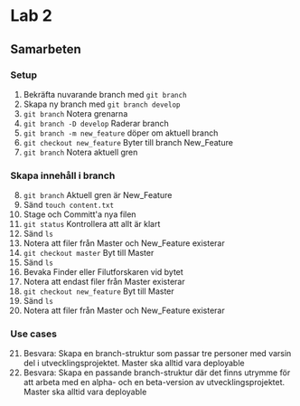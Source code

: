 # Lab 2

## Samarbeten

### Setup
1. Bekräfta nuvarande branch med ```git branch```
2. Skapa ny branch med ```git branch develop```
3. ```git branch``` Notera grenarna
4. ```git branch -D develop``` Raderar branch
5. ```git branch -m new_feature``` döper om aktuell branch
6. ```git checkout new_feature``` Byter till branch New_Feature
7. ```git branch``` Notera aktuell gren

### Skapa innehåll i branch
8. ```git branch``` Aktuell gren är New_Feature
9. Sänd ```touch content.txt```
10. Stage och Committ'a nya filen
11. ```git status``` Kontrollera att allt är klart
12. Sänd ```ls```
13. Notera att filer från Master och New_Feature existerar
14. ```git checkout master``` Byt till Master
15. Sänd ```ls```
16. Bevaka Finder eller Filutforskaren vid bytet
17. Notera att endast filer från Master existerar
18. ```git checkout new_feature``` Byt till Master
19. Sänd ```ls```
20. Notera att filer från Master och New_Feature existerar
### Use cases
21. Besvara: Skapa en branch-struktur som passar tre personer med varsin del i utvecklingsprojektet. Master ska alltid vara deployable
22. Besvara: Skapa en passande branch-struktur  där det finns utrymme för att arbeta med en alpha- och en beta-version av utvecklingsprojektet. Master ska alltid vara deployable
